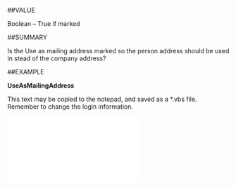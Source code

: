 
##VALUE

Boolean – True if marked


##SUMMARY

Is the Use as mailing address marked so the person address should be used in stead of the company address?


##EXAMPLE

**UseAsMailingAddress**

This text may be copied to the notepad, and saved as a *.vbs file. Remember to change the login information.

![](..\..\Examples\vbs\SOPerson.UseAsMailingAddress.vbs.txt)

